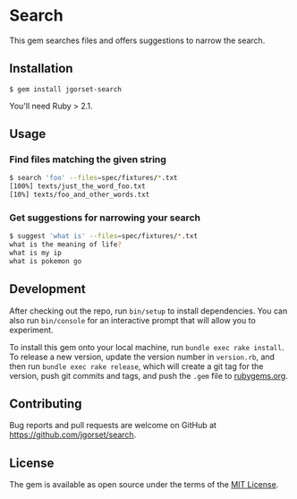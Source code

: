 # Search

This gem searches files and offers suggestions to narrow the search.

## Installation

    $ gem install jgorset-search

You'll need Ruby > 2.1.

## Usage

### Find files matching the given string

```sh
$ search 'foo' --files=spec/fixtures/*.txt
[100%] texts/just_the_word_foo.txt
[10%] texts/foo_and_other_words.txt
```

### Get suggestions for narrowing your search

```sh
$ suggest 'what is' --files=spec/fixtures/*.txt
what is the meaning of life?
what is my ip
what is pokemon go
```

## Development

After checking out the repo, run `bin/setup` to install dependencies. You can
also run `bin/console` for an interactive prompt that will allow you to experiment.

To install this gem onto your local machine, run `bundle exec rake install`. To
release a new version, update the version number in `version.rb`, and then run
`bundle exec rake release`, which will create a git tag for the version, push git
commits and tags, and push the `.gem` file to [rubygems.org](https://rubygems.org).

## Contributing

Bug reports and pull requests are welcome on GitHub at https://github.com/jgorset/search.

## License

The gem is available as open source under the terms of the
[MIT License](http://opensource.org/licenses/MIT).
